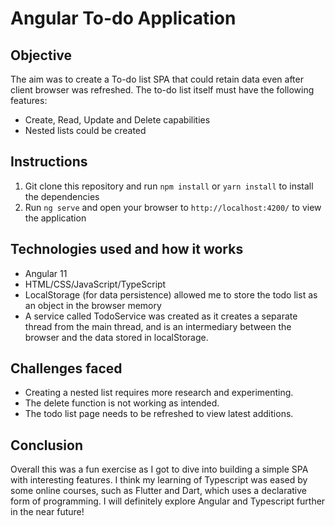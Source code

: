 # Angular To-do Application

## Objective
The aim was to create a To-do list SPA that could retain data even after client browser was refreshed. The to-do list itself must have the following features:
- Create, Read, Update and Delete capabilities
- Nested lists could be created

## Instructions
1) Git clone this repository and run `npm install` or `yarn install` to install the dependencies
2) Run `ng serve` and open your browser to `http://localhost:4200/` to view the application

## Technologies used and how it works
- Angular 11
- HTML/CSS/JavaScript/TypeScript
- LocalStorage (for data persistence) allowed me to store the todo list as an object in the browser memory
- A service called TodoService was created as it creates a separate thread from the main thread, and is an intermediary between the browser and the data stored in localStorage.

## Challenges faced
- Creating a nested list requires more research and experimenting.
- The delete function is not working as intended.
- The todo list page needs to be refreshed to view latest additions.

## Conclusion
Overall this was a fun exercise as I got to dive into building a simple SPA with interesting features. I think my learning of Typescript was eased by some online courses, such as Flutter and Dart, which uses a declarative form of programming. I will definitely explore Angular and Typescript further in the near future!

